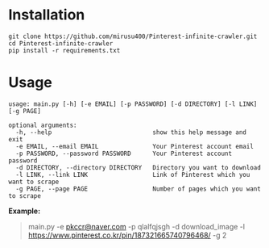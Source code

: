 # Installation
```
git clone https://github.com/mirusu400/Pinterest-infinite-crawler.git
cd Pinterest-infinite-crawler
pip install -r requirements.txt
```

# Usage
```
usage: main.py [-h] [-e EMAIL] [-p PASSWORD] [-d DIRECTORY] [-l LINK] [-g PAGE]

optional arguments:
  -h, --help                            show this help message and exit
  -e EMAIL, --email EMAIL               Your Pinterest account email
  -p PASSWORD, --password PASSWORD      Your Pinterest account password
  -d DIRECTORY, --directory DIRECTORY   Directory you want to download
  -l LINK, --link LINK                  Link of Pinterest which you want to scrape
  -g PAGE, --page PAGE                  Number of pages which you want to scrape
```

**Example:**
> main.py -e pkccr@naver.com -p qlalfqjsgh -d download_image -l https://www.pinterest.co.kr/pin/187321665740796468/ -g 2
